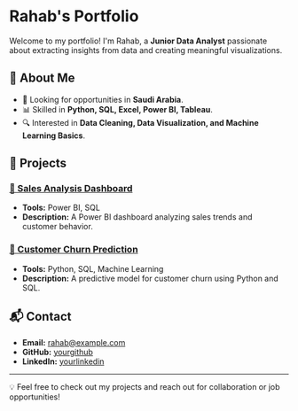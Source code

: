 # Rahab's Portfolio

Welcome to my portfolio! I'm Rahab, a **Junior Data Analyst** passionate about extracting insights from data and creating meaningful visualizations.

## 🚀 About Me
- 🎯 Looking for opportunities in **Saudi Arabia**.
- 📊 Skilled in **Python, SQL, Excel, Power BI, Tableau**.
- 🔍 Interested in **Data Cleaning, Data Visualization, and Machine Learning Basics**.

## 📂 Projects

### [📌 Sales Analysis Dashboard](https://github.com/yourgithub/sales-analysis)
- **Tools:** Power BI, SQL
- **Description:** A Power BI dashboard analyzing sales trends and customer behavior.

### [📌 Customer Churn Prediction](https://github.com/yourgithub/churn-prediction)
- **Tools:** Python, SQL, Machine Learning
- **Description:** A predictive model for customer churn using Python and SQL.

## 📬 Contact
- **Email:** rahab@example.com
- **GitHub:** [yourgithub](https://github.com/yourgithub)
- **LinkedIn:** [yourlinkedin](https://linkedin.com/in/yourlinkedin)

---
💡 Feel free to check out my projects and reach out for collaboration or job opportunities!
